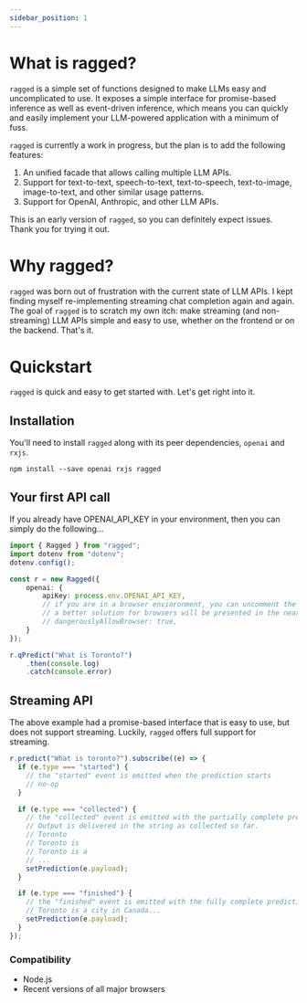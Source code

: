 ```yaml
---
sidebar_position: 1
---
```


# What is ragged?

`ragged` is a simple set of functions designed to make LLMs easy and uncomplicated to use. It exposes a simple interface for promise-based inference as well as event-driven inference, which means you can quickly and easily implement your LLM-powered application with a minimum of fuss.

`ragged` is currently a work in progress, but the plan is to add the following features:

1. An unified facade that allows calling multiple LLM APIs.
2. Support for text-to-text, speech-to-text, text-to-speech, text-to-image, image-to-text, and other similar usage patterns.
3. Support for OpenAI, Anthropic, and other LLM APIs.

This is an early version of `ragged`, so you can definitely expect issues. Thank you for trying it out.

# Why ragged?

`ragged` was born out of frustration with the current state of LLM APIs. I kept finding myself re-implementing streaming chat completion again and again. The goal of `ragged` is to scratch my own itch: make streaming (and non-streaming) LLM APIs simple and easy to use, whether on the frontend or on the backend. That's it.

# Quickstart

`ragged` is quick and easy to get started with. Let's get right into it.

## Installation

You'll need to install `ragged` along with its peer dependencies, `openai` and `rxjs`.

```
npm install --save openai rxjs ragged
```

## Your first API call

If you already have OPENAI_API_KEY in your environment, then you can simply do the following...

```ts
import { Ragged } from "ragged";
import dotenv from "dotenv";
dotenv.config();

const r = new Ragged({
    openai: {
        apiKey: process.env.OPENAI_API_KEY,
        // if you are in a browser envioronment, you can uncomment the following line to try out ragged.
        // a better solution for browsers will be presented in the near future.
        // dangerouslyAllowBrowser: true,
    }
});

r.qPredict("What is Toronto?")
    .then(console.log)
    .catch(console.error)
```

## Streaming API

The above example had a promise-based interface that is easy to use, but does not support streaming. Luckily, `ragged` offers full support for streaming.

```ts
r.predict("What is toronto?").subscribe((e) => {
  if (e.type === "started") {
    // the "started" event is emitted when the prediction starts
    // no-op
  }

  if (e.type === "collected") {
    // the "collected" event is emitted with the partially complete prediction as it streams down
    // Output is delivered in the string as collected so far.
    // Toronto
    // Toronto is
    // Toronto is a
    // ...
    setPrediction(e.payload);
  }

  if (e.type === "finished") {
    // the "finished" event is emitted with the fully complete prediction
    // Toronto is a city in Canada...
    setPrediction(e.payload); 
  }
});
```

### Compatibility

* Node.js
* Recent versions of all major browsers
